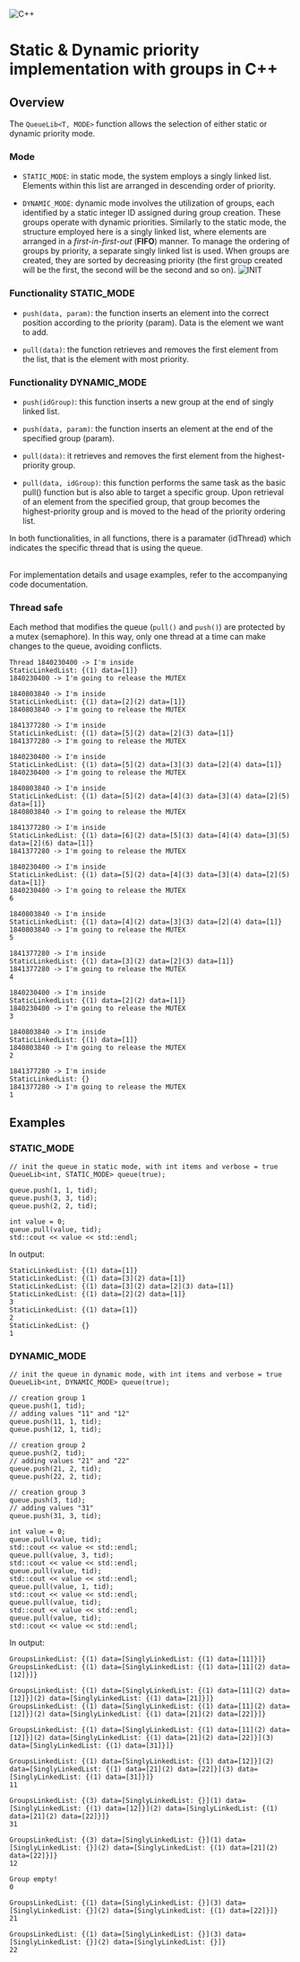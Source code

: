 ![C++](https://img.shields.io/badge/c++-%2300599C.svg?style=for-the-badge&logo=c%2B%2B&logoColor=white)
# Static & Dynamic priority implementation with groups in C++

## Overview
The `QueueLib<T, MODE>` function allows the selection of either static or dynamic priority mode.
### Mode
- `STATIC_MODE`: in static mode, the system employs a singly linked list. Elements within this list are arranged in descending order of priority.

- `DYNAMIC_MODE`: dynamic mode involves the utilization of groups, each identified by a static integer ID assigned during group creation. These groups operate with dynamic priorities. Similarly to the static mode, the structure employed here is a singly linked list, where elements are arranged in a _first-in-first-out_ (**FIFO**) manner. To manage the ordering of groups by priority, a separate singly linked list is used. When groups are created, they are sorted by decreasing priority (the first group created will be the first, the second will be the second and so on).
![INIT](https://github.com/Cristian-Mattace/RTES-project/blob/main/resources/INIT.png)
### Functionality STATIC_MODE
- `push(data, param)`: the function inserts an element into the correct position according to the priority (param). Data is the element we want to add.

- `pull(data)`: the function retrieves and removes the first element from the list, that is the element with most priority.

### Functionality DYNAMIC_MODE
- `push(idGroup)`: this function inserts a new group at the end of singly linked list.

- `push(data, param)`: the function inserts an element at the end of the specified group (param).

- `pull(data)`: it retrieves and removes the first element from the highest-priority group.

- `pull(data, idGroup)`: this function performs the same task as the basic pull() function but is also able to target a specific group. Upon retrieval of an element from the specified group, that group becomes the highest-priority group and is moved to the head of the priority ordering list.

In both functionalities, in all functions, there is a paramater (idThread) which indicates the specific thread that is using the queue.
<br><br>

For implementation details and usage examples, refer to the accompanying code documentation.

### Thread safe
Each method that modifies the queue (`pull()` and `push()`) are protected by a mutex (semaphore). In this way, only one thread at a time can make changes to the queue, avoiding conflicts.

```
Thread 1840230400 -> I'm inside
StaticLinkedList: {(1) data=[1]}
1840230400 -> I'm going to release the MUTEX

1840803840 -> I'm inside
StaticLinkedList: {(1) data=[2](2) data=[1]}
1840803840 -> I'm going to release the MUTEX

1841377280 -> I'm inside
StaticLinkedList: {(1) data=[5](2) data=[2](3) data=[1]}
1841377280 -> I'm going to release the MUTEX

1840230400 -> I'm inside
StaticLinkedList: {(1) data=[5](2) data=[3](3) data=[2](4) data=[1]}
1840230400 -> I'm going to release the MUTEX

1840803840 -> I'm inside
StaticLinkedList: {(1) data=[5](2) data=[4](3) data=[3](4) data=[2](5) data=[1]}
1840803840 -> I'm going to release the MUTEX

1841377280 -> I'm inside
StaticLinkedList: {(1) data=[6](2) data=[5](3) data=[4](4) data=[3](5) data=[2](6) data=[1]}
1841377280 -> I'm going to release the MUTEX

1840230400 -> I'm inside
StaticLinkedList: {(1) data=[5](2) data=[4](3) data=[3](4) data=[2](5) data=[1]}
1840230400 -> I'm going to release the MUTEX
6

1840803840 -> I'm inside
StaticLinkedList: {(1) data=[4](2) data=[3](3) data=[2](4) data=[1]}
1840803840 -> I'm going to release the MUTEX
5

1841377280 -> I'm inside
StaticLinkedList: {(1) data=[3](2) data=[2](3) data=[1]}
1841377280 -> I'm going to release the MUTEX
4

1840230400 -> I'm inside
StaticLinkedList: {(1) data=[2](2) data=[1]}
1840230400 -> I'm going to release the MUTEX
3

1840803840 -> I'm inside
StaticLinkedList: {(1) data=[1]}
1840803840 -> I'm going to release the MUTEX
2

1841377280 -> I'm inside
StaticLinkedList: {}
1841377280 -> I'm going to release the MUTEX
1
```
## Examples

### STATIC_MODE
```
// init the queue in static mode, with int items and verbose = true
QueueLib<int, STATIC_MODE> queue(true);

queue.push(1, 1, tid);
queue.push(3, 3, tid);
queue.push(2, 2, tid);

int value = 0;
queue.pull(value, tid);
std::cout << value << std::endl;

```
In output:

```
StaticLinkedList: {(1) data=[1]}
StaticLinkedList: {(1) data=[3](2) data=[1]}
StaticLinkedList: {(1) data=[3](2) data=[2](3) data=[1]}
StaticLinkedList: {(1) data=[2](2) data=[1]}
3
StaticLinkedList: {(1) data=[1]}
2
StaticLinkedList: {}
1
```
### DYNAMIC_MODE
```
// init the queue in dynamic mode, with int items and verbose = true
QueueLib<int, DYNAMIC_MODE> queue(true);

// creation group 1
queue.push(1, tid);
// adding values "11" and "12"
queue.push(11, 1, tid);
queue.push(12, 1, tid);

// creation group 2
queue.push(2, tid);
// adding values "21" and "22"
queue.push(21, 2, tid);
queue.push(22, 2, tid);

// creation group 3
queue.push(3, tid);
// adding values "31"
queue.push(31, 3, tid);

int value = 0;
queue.pull(value, tid);
std::cout << value << std::endl;
queue.pull(value, 3, tid);
std::cout << value << std::endl;
queue.pull(value, tid);
std::cout << value << std::endl;
queue.pull(value, 1, tid);
std::cout << value << std::endl;
queue.pull(value, tid);
std::cout << value << std::endl;
queue.pull(value, tid);
std::cout << value << std::endl;
```
In output:
```
GroupsLinkedList: {(1) data=[SinglyLinkedList: {(1) data=[11]}]}
GroupsLinkedList: {(1) data=[SinglyLinkedList: {(1) data=[11](2) data=[12]}]}

GroupsLinkedList: {(1) data=[SinglyLinkedList: {(1) data=[11](2) data=[12]}](2) data=[SinglyLinkedList: {(1) data=[21]}]}
GroupsLinkedList: {(1) data=[SinglyLinkedList: {(1) data=[11](2) data=[12]}](2) data=[SinglyLinkedList: {(1) data=[21](2) data=[22]}]}

GroupsLinkedList: {(1) data=[SinglyLinkedList: {(1) data=[11](2) data=[12]}](2) data=[SinglyLinkedList: {(1) data=[21](2) data=[22]}](3) data=[SinglyLinkedList: {(1) data=[31]}]}

GroupsLinkedList: {(1) data=[SinglyLinkedList: {(1) data=[12]}](2) data=[SinglyLinkedList: {(1) data=[21](2) data=[22]}](3) data=[SinglyLinkedList: {(1) data=[31]}]}
11

GroupsLinkedList: {(3) data=[SinglyLinkedList: {}](1) data=[SinglyLinkedList: {(1) data=[12]}](2) data=[SinglyLinkedList: {(1) data=[21](2) data=[22]}]}
31

GroupsLinkedList: {(3) data=[SinglyLinkedList: {}](1) data=[SinglyLinkedList: {}](2) data=[SinglyLinkedList: {(1) data=[21](2) data=[22]}]}
12

Group empty!
0

GroupsLinkedList: {(1) data=[SinglyLinkedList: {}](3) data=[SinglyLinkedList: {}](2) data=[SinglyLinkedList: {(1) data=[22]}]}
21

GroupsLinkedList: {(1) data=[SinglyLinkedList: {}](3) data=[SinglyLinkedList: {}](2) data=[SinglyLinkedList: {}]}
22

```



